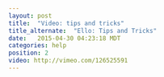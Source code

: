 ```yaml
---
layout: post
title:  "Video: tips and tricks"
title_alternate:  "Ello: Tips and Tricks"
date:   2015-04-30 04:23:18 MDT
categories: help
position: 2
video: http://vimeo.com/126525591
---
```

